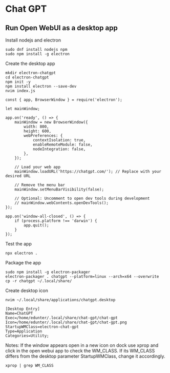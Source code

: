 # Chat GPT

## Run Open WebUI as a desktop app

Install nodejs and electron
```
sudo dnf install nodejs npm
sudo npm install -g electron
```

Create the desktop app
```
mkdir electron-chatgpt
cd electron-chatgpt
npm init -y
npm install electron --save-dev
nvim index.js

const { app, BrowserWindow } = require('electron');

let mainWindow;

app.on('ready', () => {
    mainWindow = new BrowserWindow({
        width: 800,
        height: 600,
        webPreferences: {
            contextIsolation: true,
            enableRemoteModule: false,
            nodeIntegration: false,
        },
    });

    // Load your web app
    mainWindow.loadURL('https://chatgpt.com/'); // Replace with your desired URL

    // Remove the menu bar
    mainWindow.setMenuBarVisibility(false);

    // Optional: Uncomment to open dev tools during development
    // mainWindow.webContents.openDevTools();
});

app.on('window-all-closed', () => {
    if (process.platform !== 'darwin') {
        app.quit();
    }
});
```

Test the app
```
npx electron .
```

Package the app
```
sudo npm install -g electron-packager
electron-packager . chatgpt --platform=linux --arch=x64 --overwrite
cp -r chatgpt ~/.local/share/
```

Create desktop icon
```
nvim ~/.local/share/applications/chatgpt.desktop
```
```
[Desktop Entry]
Name=ChatGPT
Exec=/home/edunter/.local/share/chat-gpt/chat-gpt
Icon=/home/edunter/.local/share/chat-gpt/chat-gpt.png
StartupWMClass=electron-chat-gpt
Type=Application
Categories=Utility;
```

Notes:
If the window appears open in a new icon on dock use xprop and click in the open webui app to check the WM_CLASS.
If its WM_CLASS differs from the desktop parameter StartupWMClass, change it accordingly.
```
xprop | grep WM_CLASS
```
